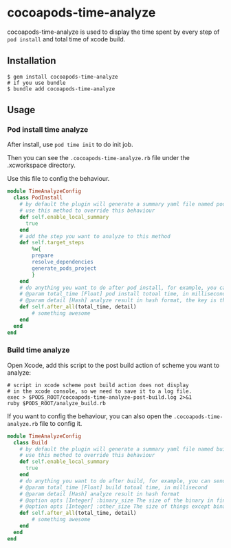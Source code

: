 # cocoapods-time-analyze

cocoapods-time-analyze is used to display the time spent by every step of  `pod install` and total time of xcode build.

## Installation

```shell
$ gem install cocoapods-time-analyze
# if you use bundle
$ bundle add cocoapods-time-analyze
```

## Usage

### Pod install time analyze

After install, use `pod time init` to do init job.

Then you can see the `.cocoapods-time-analyze.rb` file under the .xcworkspace directory.

Use this file to config the behaviour.

```ruby
module TimeAnalyzeConfig
  class PodInstall
    # by default the plugin will generate a summary yaml file named pod-install-summary.yml under directory, you can
    # use this method to override this behaviour
    def self.enable_local_summary
      true
    end
    # add the step you want to analyze to this method
    def self.target_steps
        %w{
        prepare
        resolve_dependencies
        generate_pods_project
        }
    end
    # do anything you want to do after pod install, for example, you can send the result to a server
    # @param total_time [Float] pod install totoal time, in millisecond
    # @param detail [Hash] analyze result in hash format, the key is the step name, value is the duration in millisecond.
    def self.after_all(total_time, detail)
        # something awesome
    end
  end
end
```
### Build time analyze

Open Xcode, add this script to the post build action of scheme you want to analyze:

```shell
# script in xcode scheme post build action does not display 
# in the xcode console, so we need to save it to a log file.
exec > $PODS_ROOT/cocoapods-time-analyze-post-build.log 2>&1
ruby $PODS_ROOT/analyze_build.rb
```

If you want to config the behaviour, you can also open the `.cocoapods-time-analyze.rb` file to config it.

```ruby
module TimeAnalyzeConfig
  class Build
    # by default the plugin will generate a summary yaml file named build-summary.yml under directory, you can
    # use this method to override this behaviour
    def self.enable_local_summary
      true
    end
    # do anything you want to do after build, for example, you can send the result to a server
    # @param total_time [Float] build totoal time, in millisecond
    # @param detail [Hash] analyze result in hash format
    # @option opts [Integer] :binary_size The size of the binary in final .app product
    # @option opts [Integer] :other_size The size of things except binary size in final .app product
    def self.after_all(total_time, detail)
        # something awesome
    end
  end
end
```

